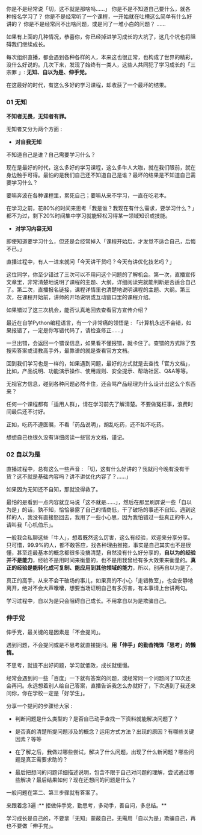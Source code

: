 

你是不是经常说「切，这不就是那啥吗……」
你是不是不知道自己要什么，就各种报名学习了？
你是不是经常听了一个课程，一开始就在吐槽这么简单有什么好讲的？
你是不是经常问不出啥问题，或是问了一堆小白的问题？
……

如果有上面的几种情况，恭喜你，你已经掉进学习成长的大坑了，这几个坑也将阻碍我们继续成长。

每次组织直播，都会遇到各种各样的人，本来这也很正常，也构成了世界的精彩，没什么好说的。几次下来，发现了始终有一类人，这些人共同犯了学习成长的「三宗罪 」: **无知、自以为是、伸手党。**

在这最好的时代，有这么多好的学习课程，却收获了一个最坏的结果。


### 01 无知

**不知者无畏，无知者有罪。**

无知者又分为两个方面 :


- **对自我无知**



不知道自己是谁？自己需要学习什么？

现在是最好的时代，这么多好的学习课程，这么多牛人大咖，就在我们眼前，就在身边触手可得。最怕的是我们自己还不知道自己是谁？最坏的结果是不知道自己需要学习什么？

要嘛奔波在各种课程里，累死自己；要嘛从来不学习，一直在吃老本。

在学习之前，花80%的时间来思考「我是谁？我现在有什么需求，要学习什么？」都不为过，剩下20%时间集中学习就能轻松习得某一领域知识或技能。


- **对学习内容无知**


即使知道要学习什么，但还是会经常掉入「课程开始后，才发觉不适合自己，后悔不已。」

直播过程中，有人一进来就问「今天讲干货吗？今天有讲优化技艺吗？」

这位同学，你至少错过了三次可以不用问这个问题的了解机会。第一次，直播宣传文章里，非常清楚地说明了课程的主题、大纲，详细阅读完就能判断是否适合自己了。第二次，直播报名链接，课程详情里也清楚地说明课程的主题、大纲。第三次，在课程开始前，讲师的开场说明或互动窗口里的课程介绍。

如果错过了这三次机会，能否认真地回去查看官方宣传介绍？

最近在自学Python编程语言，有一个非常痛的领悟是 : 「计算机永远不会错，如果报错了，一定是你写错代码了，请检查修正……」

一旦出错，会返回一个错误信息，如果看不懂报错，就卡住了。查错的方式除了去搜索答案或请教高手外，最靠谱的就是查看官方文档。

回到我们学习也是一样的，如果遇到问题，最好的方式就是去查找「官方文档」，比如，产品说明、功能演示操作、使用规则、安全提示、帮助社区、Q&A等等。

无视官方信息，碰到各种问题必然卡住，还会骂产品经理为什么设计出这么个东西来？

任何一个课程都有「适用人群」，请在学习前先了解清楚。不要做冤枉事，浪费时间最后还不讨好。

正如，吃药不遵医嘱，不看「药品说明」，胡乱吃药，还不如不吃药。

想想自己也很久没有详细阅读一些官方文档，谨记。



### 02 自以为是

直播过程中，总有这么一些声音 : 「切，这有什么好讲的？我就问今晚有没有干货？这不就是基础内容吗？讲不讲优化内容了？……」

如果因为无知还不自知，那就没得救了。

最怕的是看到一点内容就立马说「这不就是……」，然后在那里刷屏说一些「自以为是」的话，孰不知，恰恰暴露了自己的情商低，干了破场的事还不自知。遇到这样的人，我没有直接怒回去，我用了一些小心思，因为我怕错过一些真正的牛人，请叫我「心机伯乐」。

一般我会私聊这些「牛人」，想着既然这么厉害，这么有经验，欢迎来分享分享。只可惜，99.9%的人，都不敢答应，找各种理由推拖，事实是自己其实也不是很懂，甚至连最基本的概念都很多没搞清楚，自然没有什么好分享的，**自以为的经验并不是能力**，经验不是用时间来衡量的，也不是用我曾经有多大效果来衡量的。**真正的经验是能转化成可复制、能应用到其他领域的能力**，所以，别再自以为是了。

真正的高手，从来不会干破场的事儿，如果真的不小心「走错教室」，也会安静地离开，绝对不会大声囔囔，想要当场证明自己有多厉害，有本事请上台讲两句。

学习过程中，自以为是只会阻碍自己成长。不用拿自以为是欺骗自己。



### 伸手党

伸手党，最关键的是因素是「不会提问」。

遇到问题，不会提问或是不思考就直接提问。**用「伸手」的勤奋掩饰「思考」的懒惰。**

不思考，就提不出好问题，学习就低效，成长就缓慢。

经常会遇到问一些「百度」一下就有答案的问题，或经常同一个问题问了10次还会再问。永远想着别人给自己答案，直播告诉我怎么办就好了，下次遇到了我还来问你，你在学校一定是「好学生」。

分享一个提问的步骤给大家 :

- 判断问题是什么类型的？是否自已动手查找一下资料就能解决问题了？

- 是否真的清楚所提问题涉及的概念？运用方式方法？出现的原因？有哪些关键因素？等等

- 在了解之后，我做过哪些尝试，解决了什么问题，出现了什么新问题？哪些问题是真正需要求助的？

- 最后把想问的问题详细描述说明，包含不限于自己对问题的理解，尝试通过哪些解决？最后结果如何？现在还想问的问题是什么？


一般问题在第二、第三步骤就有答案了。


来跟着念3遍 :** 拒做伸手党，勤思考，多动手，善自问，多总结。**

学习成长是自己的，不要拿「无知」蒙蔽自己，无需用「自以为是」欺骗自己，再也不要做「伸手党」。
